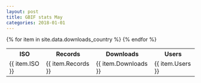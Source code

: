 ```yaml
---
layout: post
title: GBIF stats May
categories: 2018-01-01
---
```


<table>
  <tr>
    <th>ISO</th>
    <th>Records</th>
    <th>Downloads</th>
    <th>Users</th>
  </tr>
    {% for item in site.data.downloads_country %}
  <tr>
    <td>{{ item.ISO }}</td>
    <td>{{ item.Records }}</td>
    <td>{{ item.Downloads }}</td>
    <td>{{ item.Users }}</td>
  </tr>
    {% endfor %}
</table>
